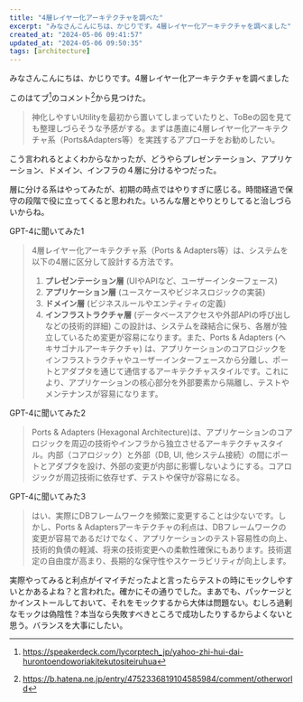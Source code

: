 ```yaml
---
title: "4層レイヤー化アーキテクチャを調べた"
excerpt: "みなさんこんにちは、かじりです。4層レイヤー化アーキテクチャを調べました"
created_at: "2024-05-06 09:41:57"
updated_at: "2024-05-06 09:50:35"
tags: [architecture]
---
```


みなさんこんにちは、かじりです。4層レイヤー化アーキテクチャを調べました

このはてブ[^hatebu]のコメント[^hatebu-comment]から見つけた。

[^hatebu]: https://speakerdeck.com/lycorptech_jp/yahoo-zhi-hui-dai-hurontoendoworiakitekutositeiruhua

[^hatebu-comment]: https://b.hatena.ne.jp/entry/4752336819104585984/comment/otherworld

> 神化しやすいUtilityを最初から置いてしまっていたりと、ToBeの図を見ても整理しづらそうな予感がする。まずは愚直に4層レイヤー化アーキテクチャ系（Ports&Adapters等）を実践するアプローチをお勧めしたい。

こう言われるとよくわからなかったが、どうやらプレゼンテーション、アプリケーション、ドメイン、インフラの４層に分けるやつだった。

層に分ける系はやってみたが、初期の時点ではやりすぎに感じる。時間経過で保守の段階で役に立ってくると思われた。いろんな層とやりとりしてると治しづらいからね。

GPT-4に聞いてみた1

> 4層レイヤー化アーキテクチャ系（Ports & Adapters等）は、システムを以下の4層に区分して設計する方法です。
> 1. **プレゼンテーション層** (UIやAPIなど、ユーザーインターフェース)
> 2. **アプリケーション層** (ユースケースやビジネスロジックの実装)
> 3. **ドメイン層** (ビジネスルールやエンティティの定義)
> 4. **インフラストラクチャ層** (データベースアクセスや外部APIの呼び出しなどの技術的詳細)
> この設計は、システムを疎結合に保ち、各層が独立しているため変更が容易になります。また、Ports & Adapters (ヘキサゴナルアーキテクチャ) は、アプリケーションのコアロジックをインフラストラクチャやユーザーインターフェースから分離し、ポートとアダプタを通じて通信するアーキテクチャスタイルです。これにより、アプリケーションの核心部分を外部要素から隔離し、テストやメンテナンスが容易になります。

GPT-4に聞いてみた2

> Ports & Adapters (Hexagonal Architecture)は、アプリケーションのコアロジックを周辺の技術やインフラから独立させるアーキテクチャスタイル。内部（コアロジック）と外部（DB, UI, 他システム接続）の間にポートとアダプタを設け、外部の変更が内部に影響しないようにする。コアロジックが周辺技術に依存せず、テストや保守が容易になる。

GPT-4に聞いてみた3

> はい、実際にDBフレームワークを頻繁に変更することは少ないです。しかし、Ports & Adaptersアーキテクチャの利点は、DBフレームワークの変更が容易であるだけでなく、アプリケーションのテスト容易性の向上、技術的負債の軽減、将来の技術変更への柔軟性確保にもあります。技術選定の自由度が高まり、長期的な保守性やスケーラビリティが向上します。

実際やってみると利点がイマイチだったよと言ったらテストの時にモックしやすいとかあるよね？と言われた。確かにその通りでした。まあでも、パッケージとかインストールしておいて、それをモックするから大体は問題ない。むしろ過剰なモックは偽陰性？本当なら失敗すべきところで成功したりするからよくないと思う。バランスを大事にしたい。
